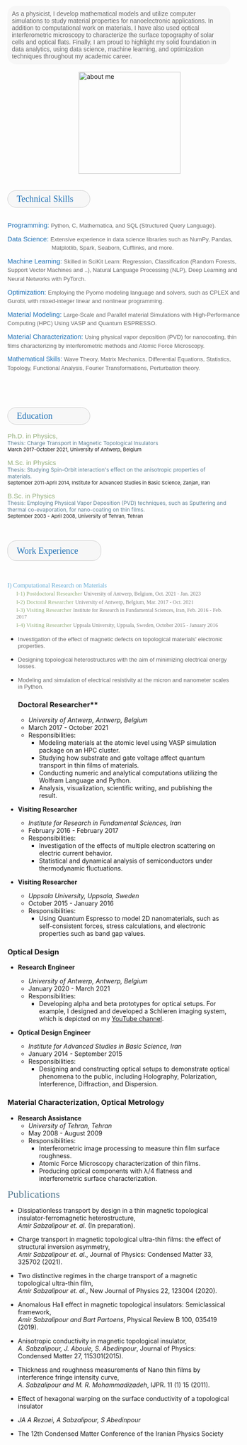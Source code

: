 
<br><br>
<div style="background-color: #f7f7f7; border-radius: 20px; padding: 10px;">
<span style="font-size: 14px; color: dimgray; font-family: 'Avenir Next LT Pro', sans-serif;">As a physicist, I develop mathematical models and utilize computer simulations to study material properties for nanoelectronic applications. In addition to computational work on materials, I have also used optical interferometric microscopy to characterize the surface topography of solar cells and optical flats. Finally, I am proud to highlight my solid foundation in data analytics, using data science, machine learning, and optimization techniques throughout my academic career.</span> </div><br>
&nbsp;&nbsp;&nbsp;&nbsp;&nbsp;&nbsp;&nbsp;&nbsp;&nbsp;&nbsp;&nbsp;&nbsp;&nbsp;&nbsp;&nbsp; &nbsp; &nbsp; &nbsp; &nbsp; &nbsp; &nbsp; &nbsp;&nbsp;&nbsp;&nbsp;&nbsp;&nbsp;&nbsp;&nbsp;&nbsp;&nbsp; &nbsp; 
<img src="https://raw.githubusercontent.com/AmirSabzalipour/Data_Science/main/images/me.png" alt="about me" width="230">
<br><br><br>


<div style="border-radius: 20px; background-color: #f7f7f7; width: 145px; padding-left: 20px; padding-right: 20px; padding-top: 7px; padding-bottom: 7px; border: 1px solid #CCCCCC;">
    <span style="font-size: 20px; color:#2171b5; font-family: 'Avenir Next LT Pro'">Technical Skills</span>
</div>


<div style="width: 540px; margin-top: 30px;"> 
    <div align="left" style="line-height: 1.4em;">
        <span style="font-size: 15px; color: #2171b5; font-family: 'Avenir Next LT Pro', sans-serif;">Programming:</span>
        <span style="font-size: 13px; color: dimgray; font-family: 'Avenir Next LT Pro', sans-serif;">Python, C, Mathematica, and SQL (Structured Query Language).</span>
    </div>
</div>

<div style="width: 540px; margin-top: 10px;"> 
    <div align="left" style="line-height: 1.4em;">
        <span style="font-size: 15px; color: #2171b5; font-family: 'Avenir Next LT Pro', sans-serif;">Data Science:</span>
        <span style="font-size: 13px; color: dimgray; font-family: 'Avenir Next LT Pro', sans-serif;"> Extensive experience in data science libraries such as NumPy, Pandas, </span>
        <span style="font-size: 13px; color: dimgray; font-family: 'Avenir Next LT Pro', sans-serif; display: block; margin-left: 100px;">Matplotlib, Spark, Seaborn, Cufflinks, and more.</span>
    </div>
</div>







<div style="width: 540px; margin-top: 10px;"> 
    <div align="left" style="line-height: 1.4em;">
        <span style="font-size: 15px; color: #2171b5; font-family: 'Avenir Next LT Pro', sans-serif;">Machine Learning:</span>
        <span style="font-size: 13px; color: dimgray; font-family: 'Avenir Next LT Pro', sans-serif;">Skilled in SciKit Learn: Regression, Classification (Random Forests, Support Vector Machines and ..), Natural Language Processing (NLP), Deep Learning and Neural Networks with PyTorch.</span>
    </div>
</div>

<div style="width: 540px; margin-top: 10px;"> 
    <div align="left" style="line-height: 1.4em;">
        <span style="font-size: 15px; color: #2171b5; font-family: 'Avenir Next LT Pro', sans-serif;">Optimization:</span>
        <span style="font-size: 13px; color: dimgray; font-family: 'Avenir Next LT Pro', sans-serif;">Employing the Pyomo modeling language and solvers, such as CPLEX and Gurobi, with mixed-integer linear and nonlinear programming.</span>
    </div>
</div>

<div style="width: 540px; margin-top: 10px;"> 
    <div align="left" style="line-height: 1.4em;">
        <span style="font-size: 15px; color: #2171b5; font-family: 'Avenir Next LT Pro', sans-serif;">Material Modeling:</span>
        <span style="font-size: 13px; color: dimgray; font-family: 'Avenir Next LT Pro', sans-serif;">Large-Scale and Parallel material Simulations with High-Performance Computing (HPC) Using VASP and Quantum ESPRESSO.</span>
    </div>
</div>

<div style="width: 540px; margin-top: 10px;"> 
    <div align="left" style="line-height: 1.4em;">
        <span style="font-size: 15px; color: #2171b5; font-family: 'Avenir Next LT Pro', sans-serif;">Material Characterization:</span>
        <span style="font-size: 13px; color: dimgray; font-family: 'Avenir Next LT Pro', sans-serif;">Using physical vapor deposition (PVD) for nanocoating, thin films characterizing by interferometric methods and Atomic Force Microscopy.</span>
    </div>
</div>

<div style="width: 540px; margin-top: 10px;"> 
    <div align="left" style="line-height: 1.4em;">
        <span style="font-size: 14px; color: #2171b5; font-family: 'Avenir Next LT Pro', sans-serif;">Mathematical Skills:</span>
        <span style="font-size: 13px; color: dimgray; font-family: 'Avenir Next LT Pro', sans-serif;">Wave Theory, Matrix Mechanics, Differential Equations, Statistics, Topology, Functional Analysis, Fourier Transformations, Perturbation theory.</span>
    </div>
</div>

<br><br><br>
<div style="border-radius: 20px;background-color: #f7f7f7;width: 145px; padding-left: 20px; padding-right: 20px; padding-top: 7px; padding-bottom: 7px; border: 1px solid #CCCCCC;"> <span style="font-size: 20px; color:#2171b5 ; font-family: 'Avenir Next LT Pro'">Education</span></div> <br> 
<span style="font-size:15px;color:#94AE7D; font-family: 'Avenir Next LT Pro', sans-serif;">Ph.D. in Physics,</span><br>
<span style="font-size:12px; color:#5b7f95"> Thesis: Charge Transport in Magnetic Topological Insulators</span>
<br> <span style="font-size:11px;"> March 2017-October 2021, University of Antwerp, Belgium</span> <br> 

<span style="font-size:15px;color:#94AE7D; font-family: 'Avenir Next LT Pro', sans-serif;"> M.Sc. in Physics</span><br> 
<span style="font-size:12px; color:#5b7f95"> Thesis: Studying Spin-Orbit interaction's effect on the anisotropic properties of materials.</span>
<br><span style="font-size:11px;">September 2011-April 2014, Institute for Advanced Studies in Basic Science, Zanjan, Iran </span> 

<span style="font-size:15px;color:#94AE7D; font-family: 'Avenir Next LT Pro', sans-serif;"> B.Sc. in Physics</span><br>
<span style="font-size:12px;color:#5b7f95"> Thesis: Employing Physical Vapor Deposition (PVD) techniques, such as Sputtering and thermal co-evaporation, for nano-coating on thin films.</span><br>
<span style="font-size:11px;">September 2003 - April 2008, University of Tehran, Tehran</span> 
<br><br><br>

<div style="border-radius: 20px; background-color: #f7f7f7; width: 170px; padding-left: 20px; padding-right: 20px; padding-top: 7px; padding-bottom: 7px; border: 1px solid #CCCCCC; line-height: 1.5;">
    <span style="font-size: 20px; color: #2171b5; font-family: 'Avenir Next LT Pro'">Work Experience</span>
</div><br><br>

<ul style="list-style-type: none; padding-left: 0;">
    <li style="margin-bottom: .2px;">
        <span style="font-size: 14px; color: #6baed6; font-family: 'Avenir Next LT Pro'">I) Computational Research on Materials</span><br>
        <ul style="list-style-type: none; padding-left: 20px;">
            <li style="margin-bottom: .2px;">
                <span style="font-size: 13px; color: #94AE7D; font-family: 'Avenir Next LT Pro'">I-1) Postdoctoral Researcher</span>
                <span style="font-size: 12px; color: gray; font-family: 'Avenir Next LT Pro'">University of Antwerp, Belgium, Oct. 2021 - Jan. 2023</span>
            </li>
            <li style="margin-bottom: .2px;">
                <span style="font-size: 13px; color: #94AE7D; font-family: 'Avenir Next LT Pro'">I-2) Doctoral Researcher</span>
                <span style="font-size: 12px; color: gray; font-family: 'Avenir Next LT Pro'">University of Antwerp, Belgium, Mar. 2017 - Oct. 2021</span>
            </li>
            <li style="margin-bottom: 1px;">
                <span style="font-size: 13px; color: #94AE7D; font-family: 'Avenir Next LT Pro'">I-3) Visiting Researcher</span>
                <span style="font-size: 12px; color: gray; font-family: 'Avenir Next LT Pro'">Institute for Research in Fundamental Sciences, Iran, Feb. 2016 - Feb. 2017</span>
            </li>
            <li style="margin-bottom: 1px;">
                <span style="font-size: 13px; color: #94AE7D; font-family: 'Avenir Next LT Pro'">I-4) Visiting Researcher</span>
                <span style="font-size: 12px; color: gray; font-family: 'Avenir Next LT Pro'">Uppsala University, Uppsala, Sweden, October 2015 - January 2016</span>
            </li>
        </ul>
    </li>
</ul>

- <span style="font-size:13px; color:dimgray;  font-family: 'Avenir Next LT Pro', sans-serif;">Investigation of the effect of magnetic defects on topological materials' electronic properties.</span> 
- <span style="font-size:13px; color:dimgray;  font-family: 'Avenir Next LT Pro', sans-serif;"> Designing topological heterostructures with the aim of minimizing electrical energy losses.</span> 
- <span style="font-size:13px; color:dimgray;  font-family: 'Avenir Next LT Pro', sans-serif;"> Modeling and simulation of electrical resistivity at the micron and nanometer scales in Python.</span> 


  ### Doctoral Researcher**
  - *University of Antwerp, Antwerp, Belgium*
  - March 2017 - October 2021
  - Responsibilities:
    - Modeling materials at the atomic level using VASP simulation package on an HPC cluster.
    - Studying how substrate and gate voltage affect quantum transport in thin films of materials.
    - Conducting numeric and analytical computations utilizing the Wolfram Language and Python.
    - Analysis, visualization, scientific writing, and publishing the result.

- **Visiting Researcher**
  - *Institute for Research in Fundamental Sciences, Iran*
  - February 2016 - February 2017
  - Responsibilities:
    - Investigation of the effects of multiple electron scattering on electric current behavior.
    - Statistical and dynamical analysis of semiconductors under thermodynamic fluctuations.

- **Visiting Researcher**
  - *Uppsala University, Uppsala, Sweden*
  - October 2015 - January 2016
  - Responsibilities:
    - Using Quantum Espresso to model 2D nanomaterials, such as self-consistent forces, stress calculations, and electronic properties such as band gap values.

### Optical Design

- **Research Engineer**
  - *University of Antwerp, Antwerp, Belgium*
  - January 2020 - March 2021
  - Responsibilities:
    - Developing alpha and beta prototypes for optical setups. For example, I designed and developed a Schlieren imaging system, which is depicted on my [YouTube channel](https://www.youtube.com/channel/UC0ghSST2dX-Yt1UBAKqMLZA).

- **Optical Design Engineer**
  - *Institute for Advanced Studies in Basic Science, Iran*
  - January 2014 - September 2015
  - Responsibilities:
    - Designing and constructing optical setups to demonstrate optical phenomena to the public, including Holography, Polarization, Interference, Diffraction, and Dispersion.

### Material Characterization, Optical Metrology

- **Research Assistance**
  - *University of Tehran, Tehran*
  - May 2008 - August 2009
  - Responsibilities:
    - Interferometric image processing to measure thin film surface roughness.
    - Atomic Force Microscopy characterization of thin films.
    - Producing optical components with λ/4 flatness and interferometric surface characterization.

<span style="font-size: 24px; color: #5b7f95 ; font-family: 'Avenir Next LT Pro'">Publications </span>

- Dissipationless transport by design in a thin magnetic topological insulator-ferromagnetic heterostructure,   
  *Amir Sabzalipour et. al.* (In preparation).
  
- Charge transport in magnetic topological ultra-thin films: the effect of structural inversion asymmetry,   
  *Amir Sabzalipour et. al.*, Journal of Physics: Condensed Matter 33, 325702 (2021).
  
- Two distinctive regimes in the charge transport of a magnetic topological ultra-thin film,   
  *Amir Sabzalipour et. al.*, New Journal of Physics 22, 123004 (2020).
  
- Anomalous Hall effect in magnetic topological insulators: Semiclassical framework,      
  *Amir Sabzalipour and Bart Partoens*, Physical Review B 100, 035419 (2019).
  
- Anisotropic conductivity in magnetic topological insulator,  
  *A. Sabzalipour, J. Abouie, S. Abedinpour*, Journal of Physics: Condensed Matter 27, 115301(2015).
  
- Thickness and roughness measurements of Nano thin films by interference fringe intensity curve,  
  *A. Sabzalipour and M. R. Mohammadizadeh*, IJPR. 11 (1) 15 (2011).
  
- Effect of hexagonal warping on the surface conductivity of a topological insulator  
- *JA A Rezaei, A Sabzalipour, S Abedinpour*  
- The 12th Condensed Matter Conference of the Iranian Physics Society
